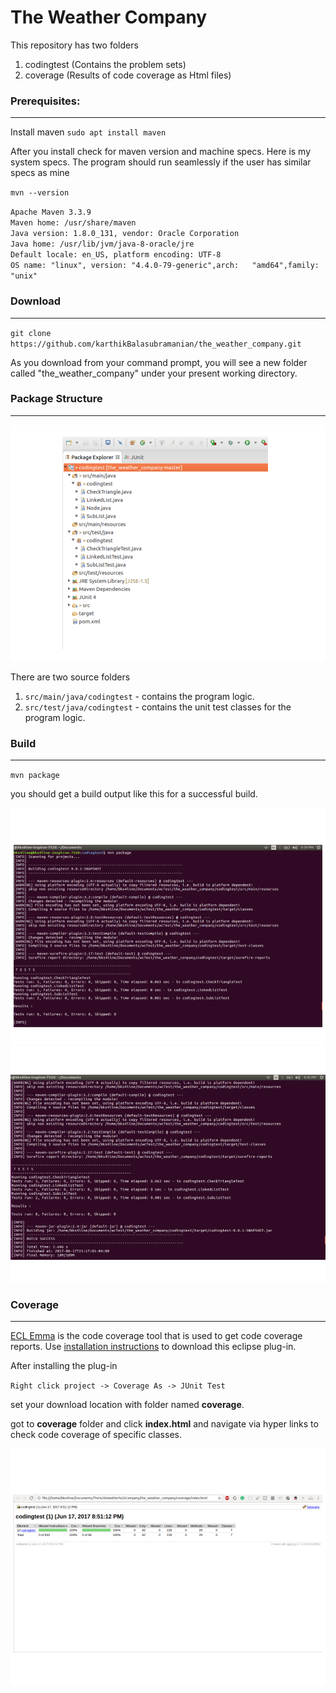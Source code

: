 # The Weather Company
This repository has two folders

  1. codingtest (Contains the problem sets)
  2. coverage (Results of code coverage as Html files)

### Prerequisites:
------------------
  Install maven
  `sudo apt install maven`

   After you install check for maven version and machine specs. Here is my system specs. The program should run seamlessly if the user has similar specs as mine

  `mvn --version`



 `Apache Maven 3.3.9`  
 `Maven home: /usr/share/maven`    
 `Java version: 1.8.0_131, vendor: Oracle Corporation`     
 `Java home: /usr/lib/jvm/java-8-oracle/jre`    
 `Default locale: en_US, platform encoding: UTF-8`   
 `OS name: "linux", version: "4.4.0-79-generic",arch:   "amd64",family: "unix"`


### Download
-------------

  `git clone https://github.com/karthikBalasubramanian/the_weather_company.git`

  As you download from your command prompt, you will see a new folder called "the_weather_company" under your present working directory.

### Package Structure
-------------------------

![package](./outputs/package.png "Package")

There are two source folders
1. `src/main/java/codingtest` - contains the program logic.
2. `src/test/java/codingtest` - contains the unit test classes for the program logic.



### Build
-------------------

  `mvn package`

  you should get a build output like this for a successful build.

  ![build1](./outputs/mvn_build1.png "build_part_1")
  ![build2](./outputs/mvn_build2.png "build_part_2")

### Coverage
------------------

[ECL Emma](http://www.eclemma.org/jacoco/) is the code coverage tool that is used to get code coverage reports. Use [installation  instructions](http://www.eclemma.org/installation.html#marketplace) to download this eclipse plug-in.

After installing the plug-in

`Right click project -> Coverage As -> JUnit Test`

set your download location with folder named **coverage**.


got to **coverage** folder and click **index.html** and navigate  via hyper links to check code coverage of specific classes.

!["code coverage"](./outputs/code_coverage.png "cover coverage")
